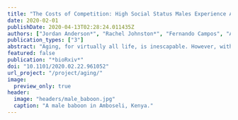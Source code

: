 ```yaml
---
title: "The Costs of Competition: High Social Status Males Experience Accelerated Epigenetic Aging in Wild Baboons"
date: 2020-02-01
publishDate: 2020-04-13T02:28:24.011435Z
authors: ["Jordan Anderson*", "Rachel Johnston*", "Fernando Campos", "Amanda J Lea", "Tawni N Voyles", "Mercy Y Akinyi", "Susan Alberts", "Elizabeth Archie", "Jenny Tung"]
publication_types: ["3"]
abstract: "Aging, for virtually all life, is inescapable. However, within species and populations, rates of biological aging (i.e., physical decline with age) vary across individuals. Understanding sources of variation in biological aging is therefore central to understanding the biodemography of natural populations. Here, we constructed a DNA methylation-based predictor of chronological age for a population of wild baboons in which behavioral, ecological, and life history data have been collected for almost 50 years (N = 277 blood samples from 245 individuals, including 30 who were longitudinally sampled). Consistent with findings in humans and model organisms, DNA methylation patterns exhibit a strong, clock-like association with chronological age, but individuals are often predicted to be somewhat older or younger than their known age. However, the two most robust predictors of lifespan described for this population—cumulative early adversity and social bond strength—do not explain this deviation. Instead, the single most predictive factor is male dominance rank: high-ranking males are predicted to be biologically older than their true chronological age, such that alpha males appear to be nearly a year older than their known age. Longitudinal sampling indicates that males who climb the social hierarchy subsequently look epigenetically \"older,\" likely reflecting the high energetic costs of rank attainment and maintenance in male baboons. Together, our results indicate that environmental effects on survival and epigenetic age can be disjunct, and that achieving high rank for male baboons—the best predictor of reproductive success—imposes physiological costs consistent with a \"live fast, die young\" life history strategy."
featured: false
publication: "*bioRxiv*"
doi: "10.1101/2020.02.22.961052"
url_project: "/project/aging/"
image:
  preview_only: true
header:
  image: "headers/male_baboon.jpg"
  caption: "A male baboon in Amboseli, Kenya."
---
```

